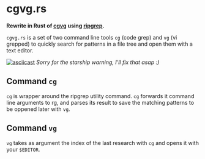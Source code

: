 # cgvg.rs

**Rewrite in Rust of [cgvg](https://github.com/uzi/cgvg) using [ripgrep](https://github.com/BurntSushi/ripgrep).**

`cgvg.rs` is a set of two command line tools `cg` (code grep) and `vg` (vi grepped) to quickly search for patterns in a file tree and open them with a text editor.

[![asciicast](https://asciinema.org/a/JxqpMDQbCG0XIdmSt3eIr6xPk.svg)](https://asciinema.org/a/JxqpMDQbCG0XIdmSt3eIr6xPk)
*Sorry for the starship warning, I'll fix that asap :)*


## Command `cg`

`cg` is wrapper around the ripgrep utility command. `cg` forwards it command line arguments to rg, and parses its result to save the matching patterns to be oppened later with `vg`.

## Command `vg`

`vg` takes as argument the index of the last research with `cg` and opens it with your `$EDITOR`.
